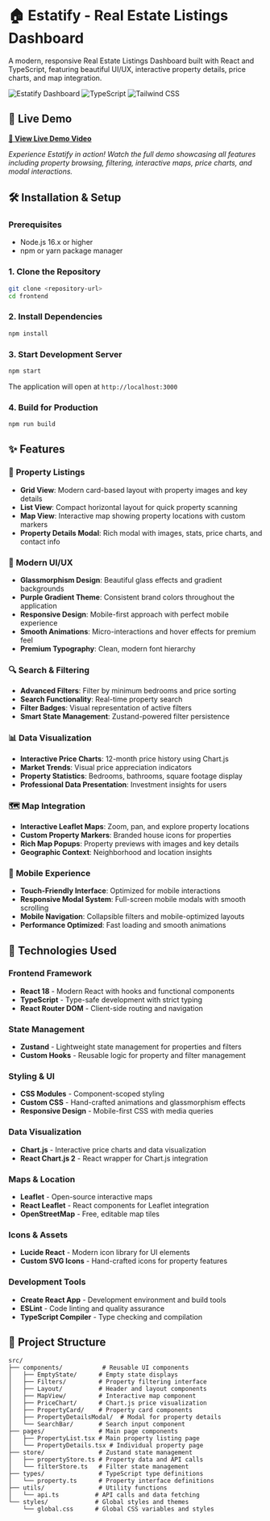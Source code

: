 # 🏠 Estatify - Real Estate Listings Dashboard

A modern, responsive Real Estate Listings Dashboard built with React and TypeScript, featuring beautiful UI/UX, interactive property details, price charts, and map integration.

![Estatify Dashboard](https://img.shields.io/badge/React-18.x-blue?style=for-the-badge&logo=react)
![TypeScript](https://img.shields.io/badge/TypeScript-5.x-blue?style=for-the-badge&logo=typescript)
![Tailwind CSS](https://img.shields.io/badge/CSS-Modern-green?style=for-the-badge&logo=css3)

## 🎥 Live Demo

**[🚀 View Live Demo Video](https://jam.dev/c/be164bd2-8859-4d92-a70c-f81ec75c4678)**

*Experience Estatify in action! Watch the full demo showcasing all features including property browsing, filtering, interactive maps, price charts, and modal interactions.*


## 🛠️ Installation & Setup

### **Prerequisites**
- Node.js 16.x or higher
- npm or yarn package manager

### **1. Clone the Repository**
```bash
git clone <repository-url>
cd frontend
```

### **2. Install Dependencies**
```bash
npm install
```

### **3. Start Development Server**
```bash
npm start
```

The application will open at `http://localhost:3000`

### **4. Build for Production**
```bash
npm run build
```


## ✨ Features

### 🏡 **Property Listings**
- **Grid View**: Modern card-based layout with property images and key details
- **List View**: Compact horizontal layout for quick property scanning
- **Map View**: Interactive map showing property locations with custom markers
- **Property Details Modal**: Rich modal with images, stats, price charts, and contact info

### 🎨 **Modern UI/UX**
- **Glassmorphism Design**: Beautiful glass effects and gradient backgrounds
- **Purple Gradient Theme**: Consistent brand colors throughout the application
- **Responsive Design**: Mobile-first approach with perfect mobile experience
- **Smooth Animations**: Micro-interactions and hover effects for premium feel
- **Premium Typography**: Clean, modern font hierarchy

### 🔍 **Search & Filtering**
- **Advanced Filters**: Filter by minimum bedrooms and price sorting
- **Search Functionality**: Real-time property search
- **Filter Badges**: Visual representation of active filters
- **Smart State Management**: Zustand-powered filter persistence

### 📊 **Data Visualization**
- **Interactive Price Charts**: 12-month price history using Chart.js
- **Market Trends**: Visual price appreciation indicators
- **Property Statistics**: Bedrooms, bathrooms, square footage display
- **Professional Data Presentation**: Investment insights for users

### 🗺️ **Map Integration**
- **Interactive Leaflet Maps**: Zoom, pan, and explore property locations
- **Custom Property Markers**: Branded house icons for properties
- **Rich Map Popups**: Property previews with images and key details
- **Geographic Context**: Neighborhood and location insights

### 📱 **Mobile Experience**
- **Touch-Friendly Interface**: Optimized for mobile interactions
- **Responsive Modal System**: Full-screen mobile modals with smooth scrolling
- **Mobile Navigation**: Collapsible filters and mobile-optimized layouts
- **Performance Optimized**: Fast loading and smooth animations

## 🚀 Technologies Used

### **Frontend Framework**
- **React 18** - Modern React with hooks and functional components
- **TypeScript** - Type-safe development with strict typing
- **React Router DOM** - Client-side routing and navigation

### **State Management**
- **Zustand** - Lightweight state management for properties and filters
- **Custom Hooks** - Reusable logic for property and filter management

### **Styling & UI**
- **CSS Modules** - Component-scoped styling
- **Custom CSS** - Hand-crafted animations and glassmorphism effects
- **Responsive Design** - Mobile-first CSS with media queries

### **Data Visualization**
- **Chart.js** - Interactive price charts and data visualization
- **React Chart.js 2** - React wrapper for Chart.js integration

### **Maps & Location**
- **Leaflet** - Open-source interactive maps
- **React Leaflet** - React components for Leaflet integration
- **OpenStreetMap** - Free, editable map tiles

### **Icons & Assets**
- **Lucide React** - Modern icon library for UI elements
- **Custom SVG Icons** - Hand-crafted icons for property features

### **Development Tools**
- **Create React App** - Development environment and build tools
- **ESLint** - Code linting and quality assurance
- **TypeScript Compiler** - Type checking and compilation

## 📁 Project Structure

```
src/
├── components/           # Reusable UI components
│   ├── EmptyState/      # Empty state displays
│   ├── Filters/         # Property filtering interface
│   ├── Layout/          # Header and layout components
│   ├── MapView/         # Interactive map component
│   ├── PriceChart/      # Chart.js price visualization
│   ├── PropertyCard/    # Property card components
│   ├── PropertyDetailsModal/  # Modal for property details
│   └── SearchBar/       # Search input component
├── pages/               # Main page components
│   ├── PropertyList.tsx # Main property listing page
│   └── PropertyDetails.tsx # Individual property page
├── store/               # Zustand state management
│   ├── propertyStore.ts # Property data and API calls
│   └── filterStore.ts   # Filter state management
├── types/               # TypeScript type definitions
│   └── property.ts      # Property interface definitions
├── utils/               # Utility functions
│   └── api.ts          # API calls and data fetching
└── styles/             # Global styles and themes
    └── global.css      # Global CSS variables and styles
```

